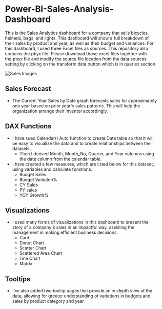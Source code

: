 # Power-BI-Sales-Analysis-Dashboard
This is the Sales Analytics dashboard for a company that sells bicycles, helmets, bags, and lights. This dashboard will show a full breakdown of their sales by product and year, as well as their budget and variances. For this dashboard, I used three Excel files as sources. This repository also contains the.pbyx file. Please download those excel files together with the.pbyx file and modify the source file location from the data sources setting by clicking on the transform data button which is in queries section.

![Sales Images](https://github.com/user-attachments/assets/2a33f877-afd4-495d-9122-0a3d2f29d45a)


## Sales Forecast
- The Current Year Sales by Date graph forecasts sales for approximately one year based on prior year's sales patterns. This will help the organization arrange their inventor accordingly.

## DAX Functions
- I have sued Calendar() Auto function to create Date table so that it will be easy to visualize the data and to create relationships between the datasets.
  - Then I derived Month, Month_No, Quarter, and Year columns using the date column from the calendar table.
- I have created a few measures, which are listed below for this dataset, using variables and calculate functions.
  - Budget Sales
  - Budget Variation%
  - CY Sales
  - PY sales
  - YOY Growth%

## Visualizations 
- I used many forms of visualizations in this dashboard to present the story of a company's sales in an impactful way, assisting the management in making efficient business decisions.
  - Card
  - Donut Chart
  - Scatter Chart
  - Scattered Area Chart
  - Line Chart
  - Matrix
 
## Tooltips
- I've also added two tooltip pages that provide an in-depth view of the data, allowing for greater understanding of variations in budgets and sales by product category and year.

 

 


